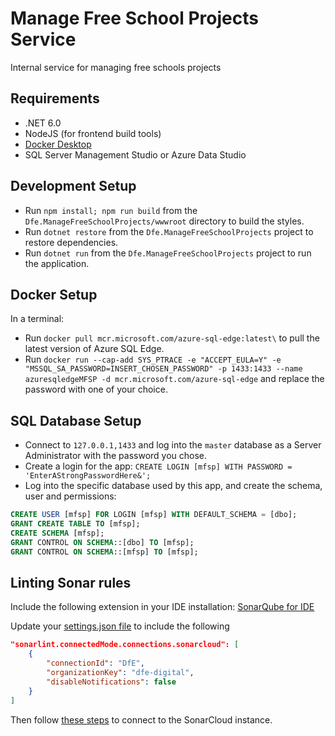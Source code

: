 # Manage Free School Projects Service
Internal service for managing free schools projects

## Requirements
- .NET 6.0
- NodeJS (for frontend build tools)
- [Docker Desktop](https://www.docker.com/products/docker-desktop/ "Download Docker Desktop")
- SQL Server Management Studio or Azure Data Studio

## Development Setup

- Run `npm install; npm run build` from the `Dfe.ManageFreeSchoolProjects/wwwroot` directory to build the styles.
- Run `dotnet restore` from the `Dfe.ManageFreeSchoolProjects` project to restore dependencies.
- Run `dotnet run` from the `Dfe.ManageFreeSchoolProjects` project to run the application.

## Docker Setup

In a terminal:
- Run `docker pull mcr.microsoft.com/azure-sql-edge:latest\` to pull the latest version of Azure SQL Edge.
- Run `docker run --cap-add SYS_PTRACE -e "ACCEPT_EULA=Y" -e "MSSQL_SA_PASSWORD=INSERT_CHOSEN_PASSWORD" -p 1433:1433 --name azuresqledgeMFSP -d mcr.microsoft.com/azure-sql-edge` and replace the password with one of your choice.

## SQL Database Setup

- Connect to `127.0.0.1,1433` and log into the `master` database as a Server Administrator with the password you chose.
- Create a login for the app: `CREATE LOGIN [mfsp] WITH PASSWORD = 'EnterAStrongPasswordHere&';`
- Log into the specific database used by this app, and create the schema, user and permissions:
```sql
CREATE USER [mfsp] FOR LOGIN [mfsp] WITH DEFAULT_SCHEMA = [dbo];
GRANT CREATE TABLE TO [mfsp];
CREATE SCHEMA [mfsp];
GRANT CONTROL ON SCHEMA::[dbo] TO [mfsp];
GRANT CONTROL ON SCHEMA::[mfsp] TO [mfsp];
```

## Linting Sonar rules

Include the following extension in your IDE installation: [SonarQube for IDE](https://marketplace.visualstudio.com/items?itemName=SonarSource.sonarlint-vscode)

Update your [settings.json file](https://code.visualstudio.com/docs/getstarted/settings#_settings-json-file) to include the following

```json
"sonarlint.connectedMode.connections.sonarcloud": [   
    {
        "connectionId": "DfE",
        "organizationKey": "dfe-digital",
        "disableNotifications": false
    }   
]
```

Then follow [these steps](https://youtu.be/m8sAdYCIWhY) to connect to the SonarCloud instance.
